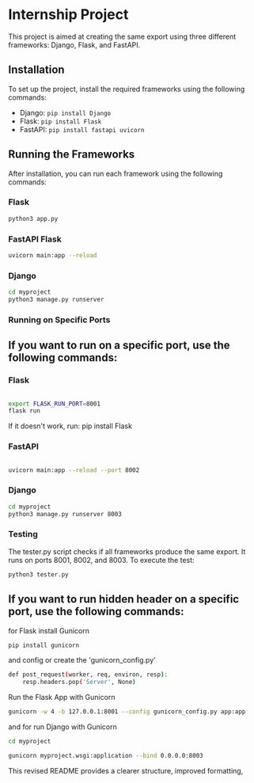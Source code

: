 # Internship Project

This project is aimed at creating the same export using three different frameworks: Django, Flask, and FastAPI.

## Installation

To set up the project, install the required frameworks using the following commands:

- Django: `pip install Django`
- Flask: `pip install Flask`
- FastAPI: `pip install fastapi uvicorn`

## Running the Frameworks

After installation, you can run each framework using the following commands:

### Flask

```bash
python3 app.py
```

###  FastAPI Flask
```bash
uvicorn main:app --reload
```

### Django
```bash
cd myproject
python3 manage.py runserver
```

### Running on Specific Ports
## If you want to run on a specific port, use the following commands:

### Flask
```bash

export FLASK_RUN_PORT=8001
flask run
```
 If it doesn't work, run: pip install Flask

### FastAPI
```bash

uvicorn main:app --reload --port 8002
```

### Django
```bash
cd myproject
python3 manage.py runserver 8003
```

### Testing
The tester.py script checks if all frameworks produce the same export. It runs on ports 8001, 8002, and 8003. To execute the test:

```bash
python3 tester.py
```
## If you want to run hidden header on a specific port, use the following commands:

for Flask install Gunicorn
```bash
pip install gunicorn
```
and config or create the 'gunicorn_config.py'
```bash
def post_request(worker, req, environ, resp):
    resp.headers.pop('Server', None)
```
 Run the Flask App with Gunicorn
 ```bash
 gunicorn -w 4 -b 127.0.0.1:8001 --config gunicorn_config.py app:app
```
and for run Django with Gunicorn
```bash
cd myproject
```
```bash
gunicorn myproject.wsgi:application --bind 0.0.0.0:8003
```


This revised README provides a clearer structure, improved formatting,
